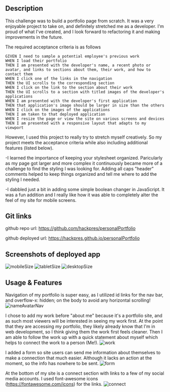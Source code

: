 # <personalPortfolio>

## Description
This challenge was to build a portfolio page from scratch. It was a very enjoyable project to take on, and definitely stretched me as a developer. I'm proud of what I've created, and I look forward to refactoring it and making improvements in the future.

The required acceptance criteria is as follows
```
GIVEN I need to sample a potential employee's previous work
WHEN I load their portfolio
THEN I am presented with the developer's name, a recent photo or avatar, and links to sections about them, their work, and how to contact them
WHEN I click one of the links in the navigation
THEN the UI scrolls to the corresponding section
WHEN I click on the link to the section about their work
THEN the UI scrolls to a section with titled images of the developer's applications
WHEN I am presented with the developer's first application
THEN that application's image should be larger in size than the others
WHEN I click on the images of the applications
THEN I am taken to that deployed application
WHEN I resize the page or view the site on various screens and devices
THEN I am presented with a responsive layout that adapts to my viewport
```

However, I used this project to really try to stretch myself creatively. So my project meets the acceptance criteria while also including additional features (listed below).

-I learned the importance of keeping your stylesheet organized. Paricularly as my page got larger and more complex it continuously became more of a challenge to find the styling I was looking for. Adding all caps "header" comments helped to keep things organized and tell me where to add the styling I needed.

-I dabbled just a bit in adding some simple boolean changer in JavaScript. It was a fun addition and I really like how it was able to completely alter the feel of my site for mobile screens.

## Git links
github repo url: 
https://github.com/hackpres/personalPortfolio

github deployed url:
https://hackpres.github.io/personalPortfolio

## Screenshots of deployed app
![mobileSize](/assets/images/mobileSize.png?raw=true "Mobile view")
![tabletSize](/assets/images/tabletSize.png?raw=true "Tablet view")
![desktopSize](/assets/images/desktopSize.png?raw=true "Desktop view")

## Usage & Features

Navigation of my portfolio is super easy, as I utilized id links for the nav bar, and overflow-x: hidden; on the body to avoid any horizontal scrolling!
![nameAvatarNav](/assets/images/nameAvatarNav.png?raw=true "Header section")

I chose to add my work before "about me" because it's a portfolio site, and as such most viewers will be interested in seeing my work first. At the point that they are accessing my portfolio, they likely already know that I'm in web development, so I think giving them the work first feels cleaner. Then I am able to follow the work up with a quick statement about myself which helps to connect the work to a person (Me!).
![work](/assets/images/work.png?raw=true "Work section")

I added a form so site users can send me information about themselves to make a connection that much easier. Although it lacks an action at the moment, so the info has nowhere to be sent.
![form](./assets/images/form.png?raw=true "Form section")

At the bottom of my site is a connect section with links to a few of my social media accounts. I used font-awesome icons (https://fontawesome.com/icons) for the links.
![connect](./assets/images/connect.png?raw=true "Connect section")






